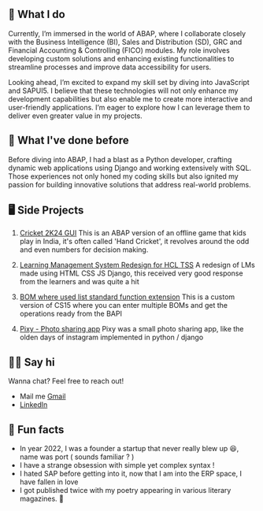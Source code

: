 ---
---
## 🤷 What I do

Currently, I’m immersed in the world of ABAP, where I collaborate closely with the Business Intelligence (BI), Sales and Distribution (SD), GRC and Financial Accounting & Controlling (FICO) modules. My role involves developing custom solutions and enhancing existing functionalities to streamline processes and improve data accessibility for users.

Looking ahead, I’m excited to expand my skill set by diving into JavaScript and SAPUI5. I believe that these technologies will not only enhance my development capabilities but also enable me to create more interactive and user-friendly applications. I’m eager to explore how I can leverage them to deliver even greater value in my projects.

## 🦕 What I've done before

Before diving into ABAP, I had a blast as a Python developer, crafting dynamic web applications using Django and working extensively with SQL. Those experiences not only honed my coding skills but also ignited my passion for building innovative solutions that address real-world problems.

## 🖥️ Side Projects 

1. [Cricket 2K24 GUI](https://github.com/harshsharma1506/cricket_2k24_gui_abap)
   This is an ABAP version of an offline game that kids play in India, it's often called 'Hand Cricket', it revolves around 
   the odd and even numbers for decision making.

2. [Learning Management System Redesign for HCL TSS](https://github.com/harshsharma1506/lms-redesign)
   A redesign of LMs made using HTML CSS JS Django, this received very good response from the learners and was quite a hit

3. [BOM where used list standard function extension](https://github.com/harshsharma1506/CS15_WITH_MULTIPLE_MAT)
   This is a custom version of CS15 where you can enter multiple BOMs and get the operations ready from the BAPI

4. [Pixy - Photo sharing app](https://github.com/harshsharma1506/Pixy-photo-sharing-app)
   Pixy was a small photo sharing app, like the olden days of instagram implemented in python / django
## 👋🏻 Say hi

Wanna chat? Feel free to reach out!

- Mail me [Gmail](mailto:harrypressplay@gmail.com)
- [LinkedIn](https://www.linkedin.com/in/harsh-sharma-521a30217)

## 📠 Fun facts

-  In year 2022, I was a founder a startup that never really blew up 😆, name was port ( sounds familiar ? )
-  I have a strange obsession with simple yet complex syntax !
-  I hated SAP before getting into it, now that I am into the ERP space, I have fallen in love
-  I got published twice with my poetry appearing in various literary magazines. 🥂
